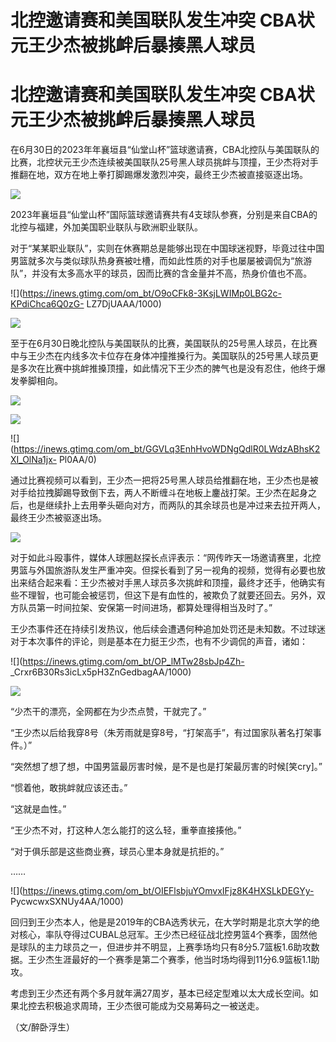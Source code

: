 # 北控邀请赛和美国联队发生冲突 CBA状元王少杰被挑衅后暴揍黑人球员

# 北控邀请赛和美国联队发生冲突 CBA状元王少杰被挑衅后暴揍黑人球员

在6月30日的2023年年襄垣县“仙堂山杯”篮球邀请赛，CBA北控队与美国联队的比赛，北控状元王少杰连续被美国联队25号黑人球员挑衅与顶撞，王少杰将对手推翻在地，双方在地上拳打脚踢爆发激烈冲突，最终王少杰被直接驱逐出场。

![](https://inews.gtimg.com/om_bt/OVP9uMidwVyzsDyvKpGfrWI6HkA1g5mbzxQWEykoM2cwgAA/1000)

2023年襄垣县“仙堂山杯”国际篮球邀请赛共有4支球队参赛，分别是来自CBA的北控与福建，外加美国职业联队与欧洲职业联队。

对于“某某职业联队”，实则在休赛期总是能够出现在中国球迷视野，毕竟过往中国男篮就多次与类似球队热身赛被吐槽，而如此性质的对手也屡屡被调侃为“旅游队”，并没有太多高水平的球员，因而比赛的含金量并不高，热身价值也不高。

![](https://inews.gtimg.com/om_bt/O9oCFk8-3KsjLWIMp0LBG2c-KPdiChca6Q0zG-
LZ7DjUAAA/1000)

![](https://inews.gtimg.com/om_bt/OXtBWFo1IF7NJgnTmXqb6KkKvBjF3rlq_vqKA4DXBGLTkAA/1000)

至于在6月30日晚北控队与美国联队的比赛，美国联队的25号黑人球员，在比赛中与王少杰在内线多次卡位存在身体冲撞推搡行为。美国联队的25号黑人球员更是多次在比赛中挑衅推搡顶撞，如此情况下王少杰的脾气也是没有忍住，他终于爆发拳脚相向。

![](https://inews.gtimg.com/om_bt/GyTzvqYRkzKe0SusrJP3NI6UWyTCY4XOsmSOKldIF_sTwAA/0)

![](https://inews.gtimg.com/om_bt/G2q_APCa52c1XuadjN9pt0ebZwrLsaFSGcvtZsY9YH8UsAA/0)

![](https://inews.gtimg.com/om_bt/GGVLq3EnhHvoWDNgQdlR0LWdzABhsK2XI_OlNa1jx-
Pl0AA/0)

通过比赛视频可以看到，王少杰一把将25号黑人球员给推翻在地，王少杰也是被对手给拉拽脚踢导致倒下去，两人不断缠斗在地板上鏖战打架。王少杰在起身之后，也是继续扑上去用拳头砸向对方，而两队的其余球员也是冲过来去拉开两人，最终王少杰被驱逐出场。

![](https://inews.gtimg.com/om_bt/O4Tv03OxBSnUEkBc4x0Z7d6hjJ3ESQfMLV5H1x_Muzf3wAA/1000)

对于如此斗殴事件，媒体人球圈赵探长点评表示：“网传昨天一场邀请赛里，北控男篮与外国旅游队发生严重冲突。但探长看到了另一视角的视频，觉得有必要也放出来结合起来看：王少杰被对手黑人球员多次挑衅和顶撞，最终才还手，他确实有些不理智，也可能会被惩罚，但这下是有血性的，被欺负了就要还回去。另外，双方队员第一时间拉架、安保第一时间进场，都算处理得相当及时了。”

王少杰事件还在持续引发热议，他后续会遭遇何种追加处罚还是未知数。不过球迷对于本次事件的评论，则是基本在力挺王少杰，也有不少调侃的声音，诸如：

![](https://inews.gtimg.com/om_bt/OP_lMTw28sbJp4Zh-
_Crxr6B30Rs3icLx5pH3ZnGedbagAA/1000)

![](https://inews.gtimg.com/om_bt/OYc2PWfSiFlf9S-DdyOw4YnWZCIQ9VeIuNgwqsMlC1PfEAA/1000)

“少杰干的漂亮，全网都在为少杰点赞，干就完了。”

“王少杰以后给我穿8号（朱芳雨就是穿8号，“打架高手”，有过国家队著名打架事件。）”

“突然想了想了想，中国男篮最厉害时候，是不是也是打架最厉害的时候[笑cry]。”

“惯着他，敢挑衅就应该还击。”

“这就是血性。”

“王少杰不对，打这种人怎么能打的这么轻，重拳直接揍他。”

“对于俱乐部是这些商业赛，球员心里本身就是抗拒的。”

……

![](https://inews.gtimg.com/om_bt/OIEFlsbjuYOmvxIFjz8K4HXSLkDEGYy-
PycwcwxSXNUy4AA/1000)

回归到王少杰本人，他是是2019年的CBA选秀状元，在大学时期是北京大学的绝对核心，率队夺得过CUBAL总冠军。王少杰已经征战北控男篮4个赛季，固然他是球队的主力球员之一，但进步并不明显，上赛季场均只有8分5.7篮板1.6助攻数据。王少杰生涯最好的一个赛季是第二个赛季，他当时场均得到11分6.9篮板1.1助攻。

考虑到王少杰还有两个多月就年满27周岁，基本已经定型难以太大成长空间。如果北控去积极追求周琦，王少杰很可能成为交易筹码之一被送走。

（文/醉卧浮生）

